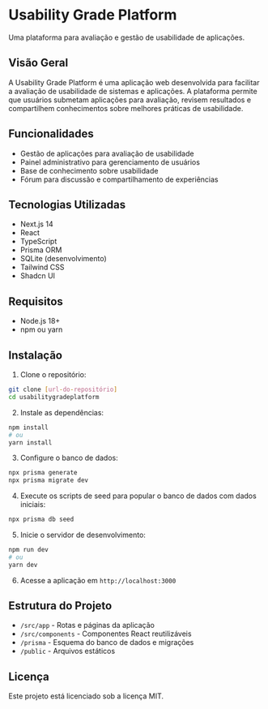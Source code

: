 # Usability Grade Platform

Uma plataforma para avaliação e gestão de usabilidade de aplicações.

## Visão Geral

A Usability Grade Platform é uma aplicação web desenvolvida para facilitar a avaliação de usabilidade de sistemas e aplicações. A plataforma permite que usuários submetam aplicações para avaliação, revisem resultados e compartilhem conhecimentos sobre melhores práticas de usabilidade.

## Funcionalidades

- Gestão de aplicações para avaliação de usabilidade
- Painel administrativo para gerenciamento de usuários
- Base de conhecimento sobre usabilidade
- Fórum para discussão e compartilhamento de experiências

## Tecnologias Utilizadas

- Next.js 14
- React
- TypeScript
- Prisma ORM
- SQLite (desenvolvimento)
- Tailwind CSS
- Shadcn UI

## Requisitos

- Node.js 18+
- npm ou yarn

## Instalação

1. Clone o repositório:
```bash
git clone [url-do-repositório]
cd usabilitygradeplatform
```

2. Instale as dependências:
```bash
npm install
# ou
yarn install
```

3. Configure o banco de dados:
```bash
npx prisma generate
npx prisma migrate dev
```

4. Execute os scripts de seed para popular o banco de dados com dados iniciais:
```bash
npx prisma db seed
```

5. Inicie o servidor de desenvolvimento:
```bash
npm run dev
# ou
yarn dev
```

6. Acesse a aplicação em `http://localhost:3000`

## Estrutura do Projeto

- `/src/app` - Rotas e páginas da aplicação
- `/src/components` - Componentes React reutilizáveis
- `/prisma` - Esquema do banco de dados e migrações
- `/public` - Arquivos estáticos

## Licença

Este projeto está licenciado sob a licença MIT. 